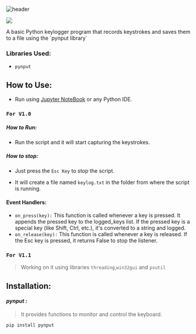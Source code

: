 

![header](https://capsule-render.vercel.app/api?type=slice&height=300&color=gradient&customColorList=0,2,2,5,4,6,8,10,12,14,16,20,30&text=Basic%20Keylogger&fontSize=50&fontAlign=54&rotate=19&fontAlignY=45&textBg=false&animation=twinkling)

<div><p align="left"> <img src="https://komarev.com/ghpvc/?username=sadbattery&label=PageViews:"/></p></div>
A basic Python keylogger program that records keystrokes and saves them to a file using the `pynput library`


### Libraries Used:
+ `pynput`



## How to Use:
+ Run using [Jupyter NoteBook](https://jupyter.org/) or any Python IDE.  

### `For V1.0`

##### How to Run:
+ Run the script and it will start capturing the keystrokes.
##### How to stop:
+ Just press the `Esc Key` to stop the script.

+ It will create a file named `keylog.txt` in the folder from where the script is running.

#### Event Handlers:
+ `on_press(key):` This function is called whenever a key is pressed. It appends the pressed key to the logged_keys list. If the pressed key is a special key (like Shift, Ctrl, etc.), it's converted to a string and logged.
+ `on_release(key):` This function is called whenever a key is released. If the Esc key is pressed, it returns False to stop the listener.


### `For V1.1` 

> Working on it using libraries `threading`,`win32gui` and `psutil`

## Installation:

#### ***pynput :***
> It provides functions to monitor and control the keyboard.
```bash
pip install pynput
```
